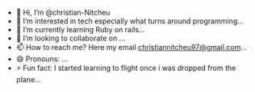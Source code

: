 - 👋 Hi, I’m @christian-Nitcheu
- 👀 I’m interested in tech especially what turns around programming...
- 🌱 I’m currently learning Ruby on rails...
- 💞️ I’m looking to collaborate on ...
- 📫 How to reach me? Here my email christiannitcheu97@gmail.com...
- 😄 Pronouns: ...
- ⚡ Fun fact: I started learning to flight once i was dropped from the plane...

<!---
christian-Nitcheu/christian-Nitcheu is a ✨ special ✨ repository because its `README.md` (this file) appears on your GitHub profile.
You can click the Preview link to take a look at your changes.
--->
